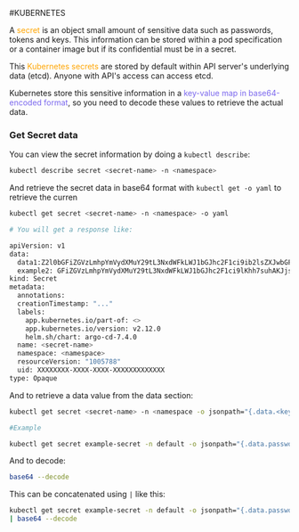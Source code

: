 #KUBERNETES 

A <span style="color:orange;">secret</span> is an object small amount of sensitive data such as passwords, tokens and keys.
This information can be stored within a pod specification or a container image but if its confidential must be in a secret. 

This <span style="color:orange;">Kubernetes secrets</span> are stored by default within API server's underlying data (etcd). Anyone with API's access  can access etcd. 

Kubernetes store this sensitive information in a <span style="color:MediumSlateBlue;">key-value map in base64-encoded format</span>, so you need to decode these values to retrieve the actual data. 
### Get Secret data

You can view the secret information by doing a `kubectl describe`: 

```bash
kubectl describe secret <secret-name> -n <namespace>
```

And retrieve the secret data in base64 format with `kubectl get -o yaml` to retrieve the curren

```bash 
kubectl get secret <secret-name> -n <namespace> -o yaml

# You will get a response like: 

apiVersion: v1
data:
  data1:Z2l0bGFiZGVzLmhpYmVydXMuY29tL3NxdWFkLWJ1bGJhc2F1ci9ib2lsZXJwbGF0
  example2: GFiZGVzLmhpYmVydXMuY29tL3NxdWFkLWJ1bGJhc2F1ci9lKhh7suhAKJjsdn
kind: Secret
metadata:
  annotations:
  creationTimestamp: "..."
  labels:
    app.kubernetes.io/part-of: <>
    app.kubernetes.io/version: v2.12.0
    helm.sh/chart: argo-cd-7.4.0
  name: <secret-name>
  namespace: <namespace>
  resourceVersion: "1005788"
  uid: XXXXXXXX-XXXX-XXXX-XXXXXXXXXXXXX
type: Opaque
```

And to retrieve a data value from the data section: 

```bash
kubectl get secret <secret-name> -n <namespace -o jsonpath="{.data.<key>}"

#Example

kubectl get secret example-secret -n default -o jsonpath="{.data.password}"
```

And to decode: 
```bash
base64 --decode
```

This can be concatenated using `|` like this: 
```bash
kubectl get secret example-secret -n default -o jsonpath="{.data.password}"
| base64 --decode
```